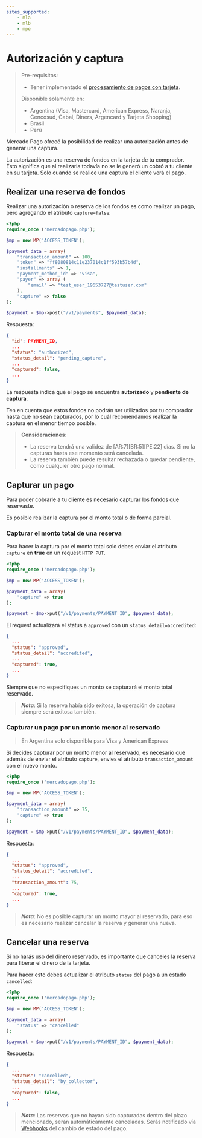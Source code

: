 ```yaml
---
sites_supported:
    - mla
    - mlb 
    - mpe
---
```


# Autorización y captura

> Pre-requisitos:
> 
> * Tener implementado el [procesamiento de pagos con tarjeta](receiving-payment-by-card.es.md).
> 
> Disponible solamente en:
> 
> * Argentina (Visa, Mastercard, American Express, Naranja, Cencosud, Cabal, Diners, Argencard y Tarjeta Shopping)
> * Brasil
> * Perú

Mercado Pago ofrecé la posibilidad de realizar una autorización antes de generar una captura.

La autorización es una reserva de fondos en la tarjeta de tu comprador. Esto significa que al realizarla todavía no se le generó un cobró a tu cliente en su tarjeta. Solo cuando se realice una captura el cliente verá el pago.

## Realizar una reserva de fondos

Realizar una autorización o reserva de los fondos es como realizar un pago, pero agregando el atributo `capture=false`:

```php
<?php
require_once ('mercadopago.php');

$mp = new MP('ACCESS_TOKEN');

$payment_data = array(
	"transaction_amount" => 100,
	"token" => "ff8080814c11e237014c1ff593b57b4d",
	"installments" => 1,
	"payment_method_id" => "visa",
	"payer" => array (
		"email" => "test_user_19653727@testuser.com"
	),
	"capture" => false
);

$payment = $mp->post("/v1/payments", $payment_data);
```

Respuesta:

```json
{
  "id": PAYMENT_ID,
  ...
  "status": "authorized",
  "status_detail": "pending_capture",
  ...
  "captured": false,
  ...
}
```

La respuesta indica que el pago se encuentra **autorizado** y **pendiente de captura**.

Ten en cuenta que estos fondos no podrán ser utilizados por tu comprador hasta que no sean capturados, por lo cuál recomendamos realizar la captura en el menor tiempo posible.

> **Consideraciones**:   
> 
> * La reserva tendrá una validez de [AR:7][BR:5][PE:22] días. Si no la capturas hasta ese momento será cancelada.
> * La reserva también puede resultar rechazada o quedar pendiente, como cualquier otro pago normal.

## Capturar un pago

Para poder cobrarle a tu cliente es necesario capturar los fondos que reservaste.

Es posible realizar la captura por el monto total o de forma parcial.

### Capturar el monto total de una reserva

Para hacer la captura por el monto total solo debes enviar el atributo `capture` en **true** en un request `HTTP PUT`.

```php
<?php
require_once ('mercadopago.php');

$mp = new MP('ACCESS_TOKEN');

$payment_data = array(
	"capture" => true
);

$payment = $mp->put("/v1/payments/PAYMENT_ID", $payment_data);
```

El request actualizará el status a `approved` con un `status_detail=accredited`:

```json
{
  ...
  "status": "approved",
  "status_detail": "accredited",
  ...
  "captured": true,
  ...
}
```

Siempre que no especifiques un monto se capturará el monto total reservado.

> _**Nota**_: Si la reserva había sido exitosa, la operación de captura siempre será exitosa también.

### Capturar un pago por un monto menor al reservado

> En Argentina solo disponible para Visa y American Express

Si decides capturar por un monto menor al reservado, es necesario que además de enviar el atributo `capture`, envies el atributo `transaction_amount` con el nuevo monto.

```php
<?php
require_once ('mercadopago.php');

$mp = new MP('ACCESS_TOKEN');

$payment_data = array(
	"transaction_amount" => 75,
	"capture" => true
);

$payment = $mp->put("/v1/payments/PAYMENT_ID", $payment_data);
```

Respuesta:

```json
{
  ...
  "status": "approved",
  "status_detail": "accredited",
  ...
  "transaction_amount": 75,
  ...
  "captured": true,
  ...
}
```

> _**Nota**_: No es posible capturar un monto mayor al reservado, para eso es necesario realizar cancelar la reserva y generar una nueva.


## Cancelar una reserva

Si no harás uso del dinero reservado, es importante que canceles la reserva para liberar el dinero de la tarjeta.

Para hacer esto debes actualizar el atributo `status` del pago a un estado `cancelled`:

```php
<?php
require_once ('mercadopago.php');

$mp = new MP('ACCESS_TOKEN');

$payment_data = array(
	"status" => "cancelled"
);

$payment = $mp->put("/v1/payments/PAYMENT_ID", $payment_data);
```

Respuesta:

```json
{
  ...
  "status": "cancelled",
  "status_detail": "by_collector",
  ...
  "captured": false,
  ...
}
```

> _**Nota**_: Las reservas que no hayan sido capturadas dentro del plazo mencionado, serán automáticamente canceladas. Serás notificado vía [Webhooks](webhooks.es.md) del cambio de estado del pago.